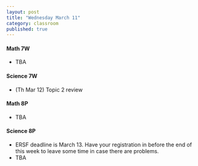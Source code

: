 ```yaml
---
layout: post
title: "Wednesday March 11"
category: classroom
published: true
---
```

#### Math 7W
* TBA

#### Science 7W
* (Th Mar 12) Topic 2 review

#### Math 8P
* TBA

#### Science 8P
* ERSF deadline is March 13. Have your registration in before the end of this week to leave some time in case there are problems.
* TBA

